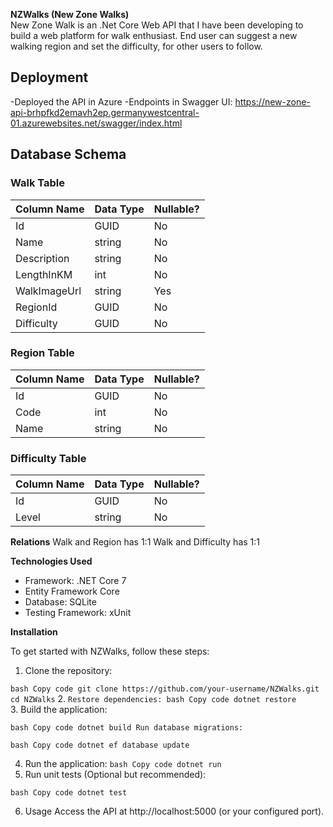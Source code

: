 **NZWalks (New Zone Walks)**  
New Zone Walk is an .Net Core Web API that I have been developing to build a web platform for walk enthusiast. 
End user can suggest a new walking region and set the difficulty, for other users to follow.

## Deployment  
-Deployed the API in Azure
-Endpoints in Swagger UI: https://new-zone-api-brhpfkd2emavh2ep.germanywestcentral-01.azurewebsites.net/swagger/index.html  

## Database Schema

### Walk Table
| Column Name     | Data Type | Nullable? |
|------------------|-----------|-----------|
| Id              | GUID      | No        |
| Name            | string    | No        |
| Description     | string    | No        |
| LengthInKM      | int       | No        |
| WalkImageUrl    | string    | Yes       |
| RegionId        | GUID      | No        |
| Difficulty      | GUID      | No        |

### Region Table
| Column Name     | Data Type | Nullable? |
|------------------|-----------|-----------|
| Id              | GUID      | No        |
| Code            | int       | No        |
| Name            | string    | No        |

### Difficulty Table
| Column Name     | Data Type | Nullable? |
|------------------|-----------|-----------|
| Id              | GUID      | No        |
| Level           | string    | No        |

**Relations**
Walk and Region has 1:1
Walk and Difficulty has 1:1

**Technologies Used**  

* Framework: .NET Core 7
* Entity Framework Core
* Database: SQLite
* Testing Framework: xUnit  

**Installation**  

To get started with NZWalks, follow these steps:

1. Clone the repository:

`bash
Copy code
git clone https://github.com/your-username/NZWalks.git
cd NZWalks`
2. `Restore dependencies:
bash
Copy code
dotnet restore`  
3. Build the application:

`bash
Copy code
dotnet build
Run database migrations:`

`bash
Copy code
dotnet ef database update`  

4. Run the application:
`bash
Copy code
dotnet run`  
5. Run unit tests (Optional but recommended):


`bash
Copy code
dotnet test`  

6. Usage 
Access the API at http://localhost:5000 (or your configured port).
